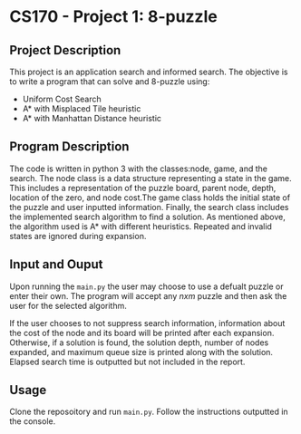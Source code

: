 # CS170 - Project 1: 8-puzzle
## Project Description
This project is an application search and informed search. The objective is to write a program that can solve and 8-puzzle using:
- Uniform Cost Search
- A* with Misplaced Tile heuristic 
- A* with Manhattan Distance heuristic

## Program Description
The code is written in python 3 with the classes:node, game, and the search. The node class is a data structure representing a state in the game. This includes a representation of the puzzle board, parent node, depth, location of the zero, and node cost.The game class holds the initial state of the puzzle and user inputted information. Finally, the search class includes the implemented search algorithm to find a solution. 
As mentioned above, the algorithm used is A* with different heuristics. Repeated and invalid states are ignored during expansion.

## Input and Ouput
Upon running the `main.py` the user may choose to use a defualt puzzle or enter their own. The program will accept any _nxm_ puzzle and then ask the user for the selected algorithm.

If the user chooses to not suppress search information, information about the cost of the node and its board will be printed after each expansion. Otherwise, if a solution is found, the solution depth, number of nodes expanded, and maximum queue size is printed along with the solution. Elapsed search time is outputted but not included in the report.

## Usage
Clone the reposoitory and run `main.py`. Follow the instructions outputted in the console.

